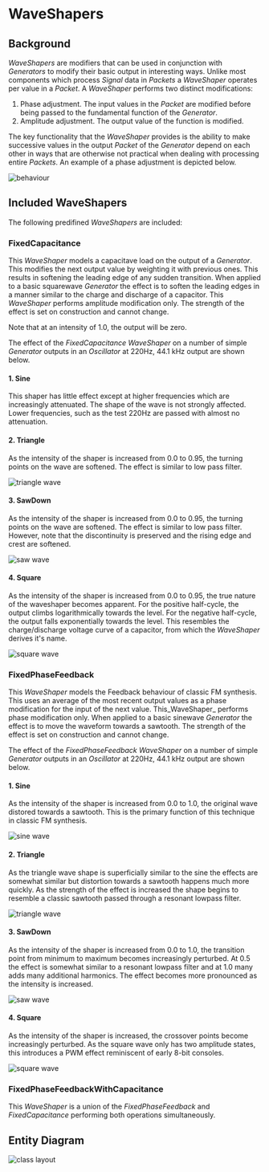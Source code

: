 # WaveShapers

## Background

_WaveShapers_ are modifiers that can be used in conjunction with _Generators_ to modify their basic output in interesting ways. Unlike most components which process _Signal_ data in _Packets_ a _WaveShaper_ operates per value in a _Packet_. A _WaveShaper_ performs two distinct modifications:

1. Phase adjustment. The input values in the _Packet_ are modified before being passed to the fundamental function of the _Generator_.
2. Amplitude adjustment. The output value of the function is modified.

The key functionality that the _WaveShaper_ provides is the ability to make successive values in the output _Packet_ of the _Generator_ depend on each other in ways that are otherwise not practical when dealing with processing entire _Packets_. An example of a phase adjustment is depicted below.

![behaviour](./images/waveshaper/behaviour.png)


## Included WaveShapers

The following predifined _WaveShapers_ are included:

### FixedCapacitance

This _WaveShaper_ models a capacitave load on the output of a _Generator_. This modifies the next output value by weighting it with previous ones. This results in softening the leading edge of any sudden transition. When applied to a basic squarewave _Generator_ the effect is to soften the leading edges in a manner similar to the charge and discharge of a capacitor. This _WaveShaper_ performs amplitude modification only. The strength of the effect is set on construction and cannot change.

Note that at an intensity of 1.0, the output will be zero.

The effect of the _FixedCapacitance_ _WaveShaper_ on a number of simple _Generator_ outputs in an _Oscillator_ at 220Hz, 44.1 kHz output are shown below.

#### 1. Sine
This shaper has little effect except at higher frequencies which are increasingly attenuated. The shape of the wave is not strongly affected. Lower frequencies, such as the test 220Hz are passed with almost no attenuation.

#### 2. Triangle
As the intensity of the shaper is increased from 0.0 to 0.95, the turning points on the wave are softened. The effect is similar to low pass filter.

![triangle wave](./images/waveshaper/TriangleCap.png)

#### 3. SawDown
As the intensity of the shaper is increased from 0.0 to 0.95, the turning points on the wave are softened. The effect is similar to low pass filter. However, note that the discontinuity is preserved and the rising edge and crest are softened.

![saw wave](./images/waveshaper/SawDownCap.png)

#### 4. Square
As the intensity of the shaper is increased from 0.0 to 0.95, the true nature of the waveshaper becomes apparent. For the positive half-cycle, the output climbs logarithmically towards the level. For the negative half-cycle, the output falls exponentially towards the level. This resembles the charge/discharge voltage curve of a capacitor, from which the _WaveShaper_ derives it's name.

![square wave](./images/waveshaper/SquareCap.png)

### FixedPhaseFeedback

This _WaveShaper_ models the Feedback behaviour of classic FM synthesis. This uses an average of the most recent output values as a phase modification for the input of the next value. This_WaveShaper_ performs phase modification only. When applied to a basic sinewave _Generator_ the effect is to move the waveform towards a sawtooth. The strength of the effect is set on construction and cannot change.

The effect of the _FixedPhaseFeedback_ _WaveShaper_ on a number of simple _Generator_ outputs in an _Oscillator_ at 220Hz, 44.1 kHz output are shown below.

#### 1. Sine
As the intensity of the shaper is increased from 0.0 to 1.0, the original wave distored towards a sawtooth. This is the primary function of this technique in classic FM synthesis.

![sine wave](./images/waveshaper/SinePhase.png)

#### 2. Triangle
As the triangle wave shape is superficially similar to the sine the effects are somewhat similar but distortion towards a sawtooth happens much more quickly. As the strength of the effect is increased the shape begins to resemble a classic sawtooth passed through a resonant lowpass filter.

![triangle wave](./images/waveshaper/TrianglePhase.png)

#### 3. SawDown
As the intensity of the shaper is increased from 0.0 to 1.0, the transition point from minimum to maximum becomes increasingly perturbed. At 0.5 the effect is somewhat similar to a resonant lowpass filter and at 1.0 many adds many additional harmonics. The effect becomes more pronounced as the intensity is increased.

![saw wave](./images/waveshaper/SawDownPhase.png)

#### 4. Square
As the intensity of the shaper is increased, the crossover points become increasingly perturbed. As the square wave only has two amplitude states, this introduces a PWM effect reminiscent of early 8-bit consoles.

![square wave](./images/waveshaper/SquarePhase.png)


### FixedPhaseFeedbackWithCapacitance

This _WaveShaper_ is a union of the _FixedPhaseFeedback_ and _FixedCapacitance_ performing both operations simultaneously.

## Entity Diagram

![class layout](./images/waveshaper/classes.png)